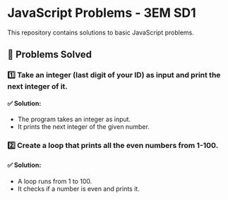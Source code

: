 # JavaScript Problems - 3EM SD1

This repository contains solutions to basic JavaScript problems.

## 🚀 Problems Solved

### 1️⃣ Take an integer (last digit of your ID) as input and print the next integer of it.
#### ✅ Solution:
- The program takes an integer as input.
- It prints the next integer of the given number.

### 2️⃣ Create a loop that prints all the even numbers from 1-100.
#### ✅ Solution:
- A loop runs from 1 to 100.
- It checks if a number is even and prints it.

